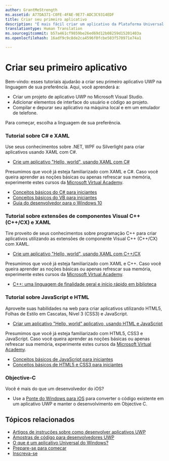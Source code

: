 ```yaml
---
author: GrantMeStrength
ms.assetid: A77DA371-C0FE-4FAE-9E77-ADC3C9314EDF
title: Criar seu primeiro aplicativo
description: "É mais fácil criar um aplicativo da Plataforma Universal do Windows (UWP) para Windows 10 do que você imagina."
translationtype: Human Translation
ms.sourcegitcommit: b57a461cf9859be26ed69d12b08259d15201403a
ms.openlocfilehash: 16adf9c9c8de2ca4596f0fcbe503f570971e74a1

---
```

# Criar seu primeiro aplicativo

Bem-vindo: esses tutoriais ajudarão a criar seu primeiro aplicativo UWP na linguagem de sua preferência. Aqui, você aprenderá a:

-   Criar um projeto de aplicativo UWP no Microsoft Visual Studio.
-   Adicionar elementos de interface do usuário e código ao projeto.
-   Compilar e depurar seu aplicativo na máquina local e em um emulador de telefone.

Para começar, escolha a linguagem de sua preferência.


<!--

<table Width="100%">
<colgroup>
<col width="33%" />
<col width="33%" />
<Col width="33%" />
</colgroup>


<tbody>

<tr style="background-color: #f2f2f2">
<td align="left"><strong style="color: #8888ff">C# and XAML</strong><p><ul><li>Hello World, with C#</li><li>Link to docs</li></ul></p></td>
<td align="left"><strong style="color: #8888ff">C++ and XAML</strong><p><ul><li><a href="http://go.microsoft.com/fwlink/p/?LinkId=533896">C++</a>Hello World, C++</a></li><li>Link to docs</li></ul></p></td>
<td align="left"><strong style="color: #8888ff">JS and HTML</strong><p><ul><li>Hello World, with C#</li><li>Link to docs</li></ul></p></td>


</tr>



</table>

-->


### Tutorial sobre C# e XAML

Use seus conhecimentos sobre .NET, WPF ou Silverlight para criar aplicativos usando XAML com C#.

* [Crie um aplicativo "Hello, world", usando XAML com C#](create-a-hello-world-app-xaml-universal.md)

Presumimos que você já esteja familiarizado com XAML e C#. Caso você queira aprender as noções básicas ou apenas refrescar sua memória, experimente estes cursos da [Microsoft Virtual Academy](http://www.microsoftvirtualacademy.com/).

* [Conceitos básicos do C# para iniciantes](https://mva.microsoft.com/en-US/training-courses/c-fundamentals-for-absolute-beginners-16169)
* [Conceitos básicos do VB para iniciantes](http://www.microsoftvirtualacademy.com/training-courses/vb-fundamentals-for-absolute-beginners)
* [Guia do desenvolvedor para o Windows 10](https://mva.microsoft.com/en-US/training-courses/a-developers-guide-to-windows-10-12618)

### Tutorial sobre extensões de componentes Visual C++ (C++/CX) e XAML

Tire proveito de seus conhecimentos sobre programação C++ para criar aplicativos utilizando as extensões de componente Visual C++ (C++/CX) com XAML.

* [Crie um aplicativo "Hello, world", usando XAML com C++/CX](create-a-basic-windows-10-app-in-cpp.md)

Presumimos que você já esteja familiarizado com XAML e C++. Caso você queira aprender as noções básicas ou apenas refrescar sua memória, experimente estes cursos da [Microsoft Virtual Academy](http://go.microsoft.com/fwlink/p/?LinkID=389916).

* [C++: uma linguagem de finalidade geral e início rápido em biblioteca](http://www.microsoftvirtualacademy.com/training-courses/c-a-general-purpose-language-and-library-jump-start)

### Tutorial sobre JavaScript e HTML

Aproveite suas habilidades na web para criar aplicativos utilizando HTML5, Folhas de Estilo em Cascatas, Nível 3 (CSS3) e JavaScript.

* [Criar um aplicativo "Hello, world" aplicativo, usando HTML e JavaScript](create-a-hello-world-app-js-universal.md)

Presumimos que você já esteja familiarizado com HTML5, CSS3 e JavaScript. Caso você queira aprender as noções básicas ou apenas refrescar sua memória, experimente estes cursos da [Microsoft Virtual Academy](http://go.microsoft.com/fwlink/p/?LinkID=389916).

* [Conceitos básicos de JavaScript para iniciantes](http://www.microsoftvirtualacademy.com/training-courses/javascript-fundamentals-for-absolute-beginners)
* [Conceitos básicos de HTML5 e CSS3 para iniciantes](http://www.microsoftvirtualacademy.com/training-courses/html5-css3-fundamentals-development-for-absolute-beginners)

### Objective-C

Você é mais do que um desenvolvedor do iOS? 

* Use a [Ponte do Windows para iOS](https://developer.microsoft.com/windows/bridges/ios) para converter o código existente em um aplicativo UWP e manter o desenvolvimento em Objective C.


## Tópicos relacionados

* [Artigos de instruções sobre como desenvolver aplicativos UWP](https://developer.microsoft.com/windows/develop)
* [Amostras de código para desenvolvedores UWP](https://developer.microsoft.com/windows/samples)
* [O que é um aplicativo Universal do Windows?](whats-a-uwp.md)
* [Prepare-se para começar](get-set-up.md)
* [Inscreva-se](sign-up.md)





<!--HONumber=Sep16_HO2-->


